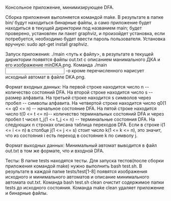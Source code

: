 Консольное приложение, минимизирующее DFA.

Сборка приложения выполняется командой make. В результате в папке bin/ будут находиться бинарные файлы, а само приложение будет находиться в текущей дириктории под названием main; будет проверено, установлен ли пакет graphviz, и произойдет установка, если потребуется, необходимо будет ввести пароль пользователя. Установка вручную: sudo apt-get install graphviz.

Запуск приложения: ./main <путь к файлу>, в результате в текущей дириктории появятся файлы out.txt с описанием манимального ДКА и его изображение minDKA.png. Команда ./main <input filename> -o кроме перечисленного нарисует исходный автомат в файле DKA.png.

Формат входных данных:
На первой строке находится число n -- количество состояний DFA.
На второй строке находится число s -- размер алфавита.
На третьей строке находится s символов через пробел -- символы алфавита.
На четвертой строке находится число q0(1 <= q0 <= n) -- начальное состояние DFA.
На пятой строке находится число t(0 <= t <= n)-- количество терминальных состояний DFA и через пробел t чисел t_j(1 <= t_j <= n) -- терминальные состояния DFA.
На следующих n строках описана таблица переходов DFA. Если в строке i(1 <= i <= n) в столбце j(1 <= j <= s) стоит число k(1 <= k <= n), это значит, что из состояния i есть переход в состояние k по символу j.

Формат выходных данных:
Минимальный автомат выводится в файл out.txt в том же формате, что и входной DFA.

Тесты:
В папке tests находятся тесты. Для запуска тестов(после сборки приложения командой make) нужно выполнить bash test.sh. В результате в каждой папке tests/test[1-8] появятся изображения исходного и минимального автоматов и описание минимального автомата out.txt. Команда bash test.sh clean очистит содержимое папки tests до исходного состояния.
Команда make clean удаляет приложение и бинарные файлы.
